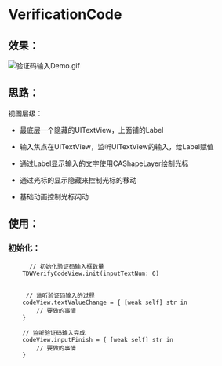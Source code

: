 # VerificationCode

## 效果：
![验证码输入Demo.gif](https://upload-images.jianshu.io/upload_images/2094754-768de1c89184e230.gif?imageMogr2/auto-orient/strip)


## 思路：
视图层级：


- 最底层一个隐藏的UITextView，上面铺的Label

- 输入焦点在UITextView，监听UITextView的输入，给Label赋值

- 通过Label显示输入的文字使用CAShapeLayer绘制光标

- 通过光标的显示隐藏来控制光标的移动

- 基础动画控制光标闪动



## 使用：
### 初始化：
          // 初始化验证码输入框数量
        TDWVerifyCodeView.init(inputTextNum: 6)
    
    
         // 监听验证码输入的过程
        codeView.textValueChange = { [weak self] str in
            // 要做的事情
        }
        
        // 监听验证码输入完成
        codeView.inputFinish = { [weak self] str in
            // 要做的事情
        }
###
